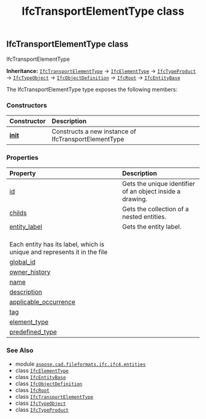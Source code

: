 ﻿---
title: IfcTransportElementType class
second_title: Aspose.CAD for Python via .NET API References
description: 
type: docs
weight: 7310
url: /python-net/aspose.cad.fileformats.ifc.ifc4.entities/ifctransportelementtype/
is_root: false
---

## IfcTransportElementType class

IfcTransportElementType



**Inheritance:** [`IfcTransportElementType`](/cad/python-net/aspose.cad.fileformats.ifc.ifc4.entities/ifctransportelementtype) → 
[`IfcElementType`](/cad/python-net/aspose.cad.fileformats.ifc.ifc4.entities/ifcelementtype) → 
[`IfcTypeProduct`](/cad/python-net/aspose.cad.fileformats.ifc.ifc4.entities/ifctypeproduct) → 
[`IfcTypeObject`](/cad/python-net/aspose.cad.fileformats.ifc.ifc4.entities/ifctypeobject) → 
[`IfcObjectDefinition`](/cad/python-net/aspose.cad.fileformats.ifc.ifc4.entities/ifcobjectdefinition) → 
[`IfcRoot`](/cad/python-net/aspose.cad.fileformats.ifc.ifc4.entities/ifcroot) → 
[`IfcEntityBase`](/cad/python-net/aspose.cad.fileformats.ifc/ifcentitybase)



The IfcTransportElementType type exposes the following members:

### Constructors
| Constructor | Description |
| :- | :- |
| [__init__](/cad/python-net/aspose.cad.fileformats.ifc.ifc4.entities/ifctransportelementtype/__init__/#) | Constructs a new instance of IfcTransportElementType |


### Properties
| Property | Description |
| :- | :- |
| [id](/cad/python-net/aspose.cad.fileformats.ifc.ifc4.entities/ifctransportelementtype/id) | Gets the unique identifier of an object inside a drawing. |
| [childs](/cad/python-net/aspose.cad.fileformats.ifc.ifc4.entities/ifctransportelementtype/childs) | Gets the collection of a nested entities. |
| [entity_label](/cad/python-net/aspose.cad.fileformats.ifc.ifc4.entities/ifctransportelementtype/entity_label) | Gets the entity label.<br/>Each entity has its label, which is unique and represents it in the file |
| [global_id](/cad/python-net/aspose.cad.fileformats.ifc.ifc4.entities/ifctransportelementtype/global_id) |  |
| [owner_history](/cad/python-net/aspose.cad.fileformats.ifc.ifc4.entities/ifctransportelementtype/owner_history) |  |
| [name](/cad/python-net/aspose.cad.fileformats.ifc.ifc4.entities/ifctransportelementtype/name) |  |
| [description](/cad/python-net/aspose.cad.fileformats.ifc.ifc4.entities/ifctransportelementtype/description) |  |
| [applicable_occurrence](/cad/python-net/aspose.cad.fileformats.ifc.ifc4.entities/ifctransportelementtype/applicable_occurrence) |  |
| [tag](/cad/python-net/aspose.cad.fileformats.ifc.ifc4.entities/ifctransportelementtype/tag) |  |
| [element_type](/cad/python-net/aspose.cad.fileformats.ifc.ifc4.entities/ifctransportelementtype/element_type) |  |
| [predefined_type](/cad/python-net/aspose.cad.fileformats.ifc.ifc4.entities/ifctransportelementtype/predefined_type) |  |



### See Also
* module [`aspose.cad.fileformats.ifc.ifc4.entities`](..)
* class [`IfcElementType`](/cad/python-net/aspose.cad.fileformats.ifc.ifc4.entities/ifcelementtype)
* class [`IfcEntityBase`](/cad/python-net/aspose.cad.fileformats.ifc/ifcentitybase)
* class [`IfcObjectDefinition`](/cad/python-net/aspose.cad.fileformats.ifc.ifc4.entities/ifcobjectdefinition)
* class [`IfcRoot`](/cad/python-net/aspose.cad.fileformats.ifc.ifc4.entities/ifcroot)
* class [`IfcTransportElementType`](/cad/python-net/aspose.cad.fileformats.ifc.ifc4.entities/ifctransportelementtype)
* class [`IfcTypeObject`](/cad/python-net/aspose.cad.fileformats.ifc.ifc4.entities/ifctypeobject)
* class [`IfcTypeProduct`](/cad/python-net/aspose.cad.fileformats.ifc.ifc4.entities/ifctypeproduct)
